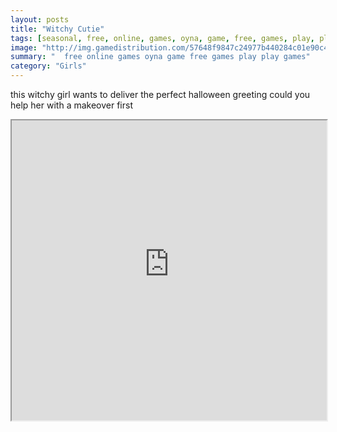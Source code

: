 ```yaml
---
layout: posts
title: "Witchy Cutie"
tags: [seasonal, free, online, games, oyna, game, free, games, play, play, games]
image: "http://img.gamedistribution.com/57648f9847c24977b440284c01e90c44.jpg"
summary: "  free online games oyna game free games play play games"
category: "Girls"
---
```


this witchy girl wants to deliver the perfect halloween greeting could you help her with a makeover first

<iframe width="100%" height="480px;" src="http://flash.gamedistribution.com?game=57648f9847c24977b440284c01e90c44"></iframe>